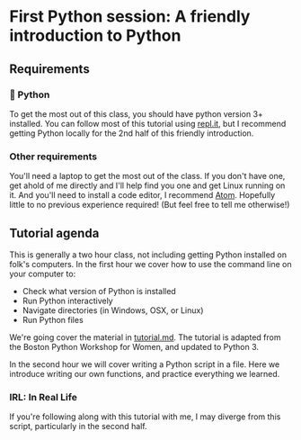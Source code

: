 # First Python session: A friendly introduction to Python
## Requirements
### 🐍 Python
To get the most out of this class, you should have python version 3+ installed.
You can follow most of this tutorial using [repl.it](https://repl.it/languages/python3),
but I recommend getting Python locally for the 2nd half of this friendly introduction.

### Other requirements
You'll need a laptop to get the most out of the class.
If you don't have one, get ahold of me directly and I'll help find you one and get Linux running on it.
And you'll need to install a code editor, I recommend [Atom](atom.io).
Hopefully little to no previous experience required!
(But feel free to tell me otherwise!)

## Tutorial agenda
This is generally a two hour class, not including getting Python installed on folk's computers.
In the first hour we cover how to use the command line on your computer to:
- Check what version of Python is installed
- Run Python interactively
- Navigate directories (in Windows, OSX, or Linux)
- Run Python files

We're going cover the material in [tutorial.md](tutorial.md).
The tutorial is adapted from the Boston Python Workshop for Women, and updated to Python 3.

In the second hour we will cover writing a Python script in a file.
Here we introduce writing our own functions, and practice everything we learned.


### IRL: In Real Life
If you're following along with this tutorial with me,
I may diverge from this script, particularly in the second half.

